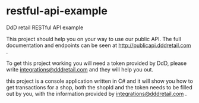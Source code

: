 # restful-api-example
DdD retail RESTful API example

This project should help you on your way to use our public API. The full documentation and endpoints can be seen at http://publicapi.dddretail.com .

To get this project working you will need a token provided by DdD, please write integrations@dddretail.com and they will help you out.

this project is a console application written in C# and it will show you how to get transactions for a shop, both the shopId and the token needs to be filled out by you, with the  information provided by integrations@dddretail.com .
